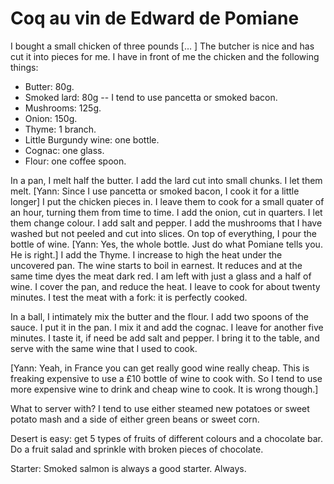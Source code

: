 # Coq au vin de Edward de Pomiane

I bought a small chicken of three pounds [… ] The butcher is nice and has cut it
into pieces for me. I have in front of me the chicken and the following things:

- Butter: 80g.
- Smoked lard: 80g -- I tend to use pancetta or smoked bacon.
- Mushrooms: 125g.
- Onion: 150g.
- Thyme: 1 branch.
- Little Burgundy wine: one bottle.
- Cognac: one glass.
- Flour: one coffee spoon.

In a pan, I melt half the butter. I add the lard cut into small chunks. I let
them melt. [Yann: Since I use pancetta or smoked bacon, I cook it for a little
longer] I put the chicken pieces in. I leave them to cook for a small quater of
an hour, turning them from time to time. I add the onion, cut in quarters. I let
them change colour. I add salt and pepper. I add the mushrooms that I have
washed but not peeled and cut into slices. On top of everything, I pour the
bottle of wine. [Yann: Yes, the whole bottle. Just do what Pomiane tells you. He
is right.] I add the Thyme. I increase to high the heat under the uncovered pan.
The wine starts to boil in earnest. It reduces and at the same time dyes the
meat dark red. I am left with just a glass and a half of wine. I cover the pan,
and reduce the heat. I leave to cook for about twenty minutes. I test the meat
with a fork: it is perfectly cooked.

In a ball, I intimately mix the butter and the flour. I add two spoons of the
sauce. I put it in the pan. I mix it and add the cognac. I leave for another
five minutes. I taste it, if need be add salt and pepper. I bring it to the
table, and serve with the same wine that I used to cook.

[Yann: Yeah, in France you can get really good wine really cheap. This is
freaking expensive to use a £10 bottle of wine to cook with. So I tend to use
more expensive wine to drink and cheap wine to cook. It is wrong though.]

What to server with? I tend to use either steamed new potatoes or sweet potato
mash and a side of either green beans or sweet corn.

Desert is easy: get 5 types of fruits of different colours and a chocolate bar.
Do a fruit salad and sprinkle with broken pieces of chocolate.

Starter: Smoked salmon is always a good starter. Always.
